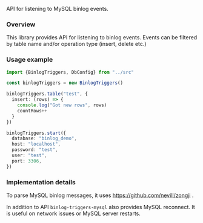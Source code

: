 API for listening to MySQL binlog events.

### Overview 

This library provides API for listening to binlog events. Events can be filtered by table name
and/or operation type (insert, delete etc.)

### Usage example

```typescript
import {BinlogTriggers, DbConfig} from "../src"

const binlogTriggers = new BinlogTriggers()

binlogTriggers.table("test", {
  insert: (rows) => {
    console.log("Got new rows", rows)
    countRows++
  }
})

binlogTriggers.start({
  database: "binlog_demo",
  host: "localhost",
  password: "test",
  user: "test",
  port: 3306,
})
```

### Implementation details

To parse MySQL binlog messages, it uses https://github.com/nevill/zongji .


In addition to API `binlog-triggers-mysql` also provides MySQL reconnect. It is useful on
network issues or MySQL server restarts.
